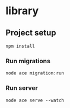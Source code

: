 # library

## Project setup
```
npm install
```

### Run migrations
```
node ace migration:run
```

### Run server
```
node ace serve --watch
```